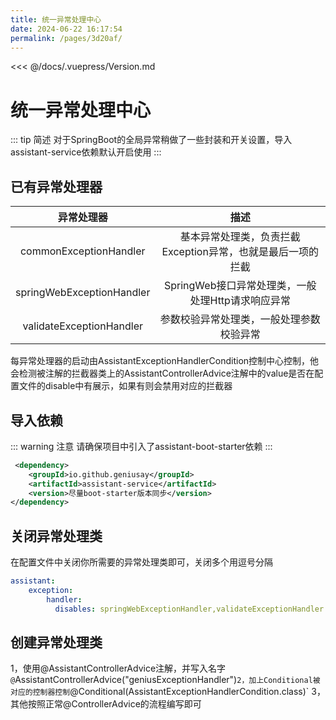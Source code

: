 ```yaml
---
title: 统一异常处理中心
date: 2024-06-22 16:17:54
permalink: /pages/3d20af/
---
```


<<< @/docs/.vuepress/Version.md

# 统一异常处理中心
::: tip 简述
对于SpringBoot的全局异常稍做了一些封装和开关设置，导入assistant-service依赖默认开启使用
:::

## 已有异常处理器
| 异常处理器   | 描述 |
| :-: | :-: |
| commonExceptionHandler | 基本异常处理类，负责拦截Exception异常，也就是最后一项的拦截 |
| springWebExceptionHandler | SpringWeb接口异常处理类，一般处理Http请求响应异常 |
| validateExceptionHandler | 参数校验异常处理类，一般处理参数校验异常 |

每异常处理器的启动由AssistantExceptionHandlerCondition控制中心控制，他会检测被注解的拦截器类上的AssistantControllerAdvice注解中的value是否在配置文件的disable中有展示，如果有则会禁用对应的拦截器

## 导入依赖
::: warning 注意
请确保项目中引入了assistant-boot-starter依赖
:::

```xml
 <dependency>
    <groupId>io.github.geniusay</groupId>
    <artifactId>assistant-service</artifactId>
    <version>尽量boot-starter版本同步</version>
</dependency>
```

## 关闭异常处理类
在配置文件中关闭你所需要的异常处理类即可，关闭多个用逗号分隔
```yaml
assistant:
    exception:
        handler:
          disables: springWebExceptionHandler,validateExceptionHandler
```

## 创建异常处理类
1，使用@AssistantControllerAdvice注解，并写入名字
`@`AssistantControllerAdvice("geniusExceptionHandler")`
2，加上Conditional被对应的控制器控制
`@Conditional(AssistantExceptionHandlerCondition.class)`
3，其他按照正常@ControllerAdvice的流程编写即可
